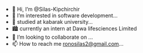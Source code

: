 - 👋 Hi, I’m @Silas-Kipchirchir
- 👀 I’m interested in software development...
- 🌱 studied at kabarak university...
- 🏙 currently an intern at Dawa lifesciences Limited
- 💞️ I’m looking to collaborate on ...
- 📫 How to reach me ronosilas2@gmail.com...

<!---
Silas-Kipchirchir/Silas-Kipchirchir is a ✨ special ✨ repository because its `README.md` (this file) appears on your GitHub profile.
You can click the Preview link to take a look at your changes.
--->
